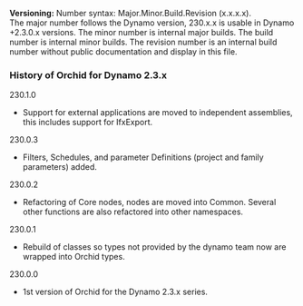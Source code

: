 ﻿**Versioning:** Number syntax: Major.Minor.Build.Revision (x.x.x.x).  
The major number follows the Dynamo version, 230.x.x is usable in Dynamo +2.3.0.x versions. The minor number is internal major builds. The build number is internal minor builds. The revision number is an internal build number without public documentation and display in this file.  
  
### History of Orchid for Dynamo 2.3.x  
  
230.1.0  
- Support for external applications are moved to independent assemblies, this includes support for IfxExport.
  
230.0.3  
- Filters, Schedules, and parameter Definitions (project and family parameters) added.  
  
230.0.2  
- Refactoring of Core nodes, nodes are moved into Common. Several other functions are also refactored into other namespaces.  
  
230.0.1  
- Rebuild of classes so types not provided by the dynamo team now are wrapped into Orchid types.  
  
230.0.0  
- 1st version of Orchid for the Dynamo 2.3.x series.  
